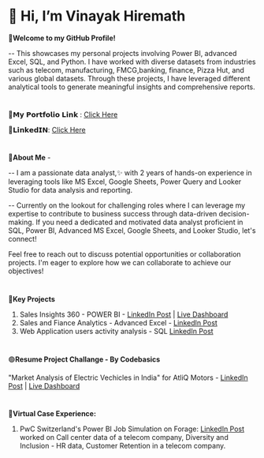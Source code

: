  # 👋 Hi, I’m Vinayak Hiremath

 
 **📌Welcome to my GitHub Profile!**
 
-- This showcases my personal projects involving Power BI, advanced Excel, SQL, and Python. I have worked with diverse datasets from industries such as telecom, manufacturing, FMCG,banking, finance, Pizza Hut, and various global datasets. Through these projects, I have leveraged different analytical tools to generate meaningful insights and comprehensive reports.
> #
🔗𝗠𝘆 𝗣𝗼𝗿𝘁𝗳𝗼𝗹𝗶𝗼 𝗟𝗶𝗻𝗸 : [Click Here](https://codebasics.io/portfolio/Vinayak-Hiremath)

🤝𝗟𝗶𝗻𝗸𝗲𝗱𝗜𝗡: [Click Here](https://www.linkedin.com/in/vinayak-hiremath-5b2a75137/)

> #
 💠**About Me** - 
 
 -- I am a passionate data analyst,✨ with 2 years of hands-on experience in leveraging tools like MS Excel, Google Sheets, Power Query and Looker Studio for data analysis and reporting.

-- Currently on the lookout for challenging roles where I can leverage my expertise to contribute to business success through data-driven decision-making. If you need a dedicated and motivated data analyst proficient in SQL, Power BI, Advanced MS Excel, Google Sheets, and Looker Studio, let's connect!

Feel free to reach out to discuss potential opportunities or collaboration projects. I'm eager to explore how we can collaborate to achieve our objectives!

> #
🔷**Key Projects**
1. Sales Insights 360 - POWER BI - [LinkedIn Post](https://www.linkedin.com/posts/vinayak-hiremath-5b2a75137_atliq-technologies-sales-insights-360-project-activity-7224738538611785730-qBgq/?utm_source=share&utm_medium=member_desktop) | 
   [Live Dashboard](https://app.powerbi.com/view?r=eyJrIjoiM2Y1MTAxZWMtY2QyMy00MDA1LTk5MmEtYzc0MTExYWMzZmQ5IiwidCI6ImM2ZTU0OWIzLTVmNDUtNDAzMi1hYWU5LWQ0MjQ0ZGM1YjJjNCJ9)
3. Sales and Fiance Analytics - Advanced Excel - [LinkedIn Post](https://www.linkedin.com/posts/vinayak-hiremath-5b2a75137_sales-and-finance-analytics-project-advanced-activity-7221068143534780416-uwi2/?utm_source=share&utm_medium=member_desktop)
4. Web Application users activity analysis - SQL [LinkedIn Post](https://www.linkedin.com/posts/vinayak-hiremath-5b2a75137_web-application-users-data-analysis-sql-activity-7222622351425724416-QRRT?utm_source=share&utm_medium=member_desktop)
> #
🟢**Resume Project Challange - By Codebasics**


"Market Analysis of Electric Vechicles in India" for AtliQ Motors - [LinkedIn Post](https://www.linkedin.com/posts/vinayak-hiremath-5b2a75137_projectchallange-powerbi-electricvehicles-activity-7229371359791919104-K-jp?utm_source=share&utm_medium=member_desktop) |
[Live Dashboard](https://app.powerbi.com/view?r=eyJrIjoiZjk1ZjNhMGQtNDU0Yi00YzlkLWFiODItM2FjZTAxNDdlZWY0IiwidCI6ImM2ZTU0OWIzLTVmNDUtNDAzMi1hYWU5LWQ0MjQ0ZGM1YjJjNCJ9)


>#


🔷**Virtual Case Experience:**
1. PwC Switzerland's Power BI Job Simulation on Forage: [LinkedIn Post](https://www.linkedin.com/posts/vinayak-hiremath-5b2a75137_power-bi-job-simulation-virtual-internship-activity-7205563034696650754-1xiQ?utm_source=share&utm_medium=member_desktop)
worked on Call center data of a telecom company, Diversity and Inclusion - HR data, Customer Retention in a telecom company.

>#


  
